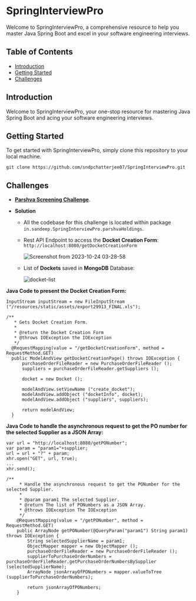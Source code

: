 # SpringInterviewPro

Welcome to SpringInterviewPro, a comprehensive resource to help you master Java Spring Boot and excel in your software engineering interviews.

## Table of Contents
- [Introduction](#introduction)
- [Getting Started](#getting-started)
- [Challenges](#challenges)

## Introduction

Welcome to SpringInterviewPro, your one-stop resource for mastering Java Spring Boot and acing your software engineering interviews.

## Getting Started

To get started with SpringInterviewPro, simply clone this repository to your local machine.

```
git clone https://github.com/sndpchatterjee07/SpringInterviewPro.git
```

## Challenges

- **[Parshva Screening Challenge](https://docs.google.com/document/d/1QwSIQ6TqZdZv9iet4Ppw5T8Yj2fbNHjld487c3pNNLk/edit)**.

- **Solution**

  - All the codebase for this challenge is located within package `in.sandeep.SpringInterviewPro.parshvaHoldings`.

  - Rest API Endpoint to access the **Docket Creation Form**: `http://localhost:8080/getDocketCreationForm`

    ![Screenshot from 2023-10-24 03-28-58](https://github.com/sndpchatterjee07/SpringInterviewPro/assets/3818950/dbb0d03a-b8de-41a4-a610-e06bde7ee014)



  - List of **Dockets** saved in **MongoDB** Database:
 
    ![docket-list](https://github.com/sndpchatterjee07/SpringInterviewPro/assets/3818950/afe7a087-8333-4506-b9af-0c69cce8d940)


**Java Code to present the Docket Creation Form:**

  ```
  InputStream inputStream = new FileInputStream ("/resources/static/assets/export29913_FINAL.xls");
  
  /**
     * Gets Docket Creation Form.
     *
     * @return the Docket Creation Form
     * @throws IOException the IOException
     */
    @RequestMapping(value = "/getDocketCreationForm", method = RequestMethod.GET)
    public ModelAndView getDocketCreationPage() throws IOException {
        purchaseOrderFileReader = new PurchaseOrderFileReader ();
        suppliers = purchaseOrderFileReader.getSuppliers ();

        docket = new Docket ();

        modelAndView.setViewName ("create_docket");
        modelAndView.addObject ("docketInfo", docket);
        modelAndView.addObject ("suppliers", suppliers);

        return modelAndView;
    }
  ``` 


**Java Code to handle the asynchronous request to get the PO number for the selected Supplier as a JSON Array:** 


```
var url = "http://localhost:8080/getPONumber";
var param = "param1="+supplier;
url = url + "?" + param;
xhr.open("GET", url, true);
...
xhr.send();

/**
     * Handle the asynchronous request to get the PONumber for the selected Supplier.
     *
     * @param param1 The selected Supplier.
     * @return The list of PONumbers as a JSON Array.
     * @throws IOException The IOException
     */
    @RequestMapping(value = "/getPONumber", method = RequestMethod.GET)
    public ArrayNode getPONumber(@QueryParam("param1") String param1) throws IOException {
        String selectedSupplierName = param1;
        ObjectMapper mapper = new ObjectMapper ();
        purchaseOrderFileReader = new PurchaseOrderFileReader ();
        supplierToPurchaseOrderNumbers = purchaseOrderFileReader.getPurchaseOrderNumbersBySupplier (selectedSupplierName);
        ArrayNode jsonArrayOfPONumbers = mapper.valueToTree (supplierToPurchaseOrderNumbers);

        return jsonArrayOfPONumbers;
    }
```

